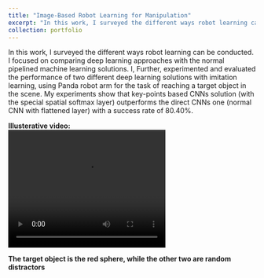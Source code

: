 ```yaml
---
title: "Image-Based Robot Learning for Manipulation"
excerpt: "In this work, I surveyed the different ways robot learning can be conducted. I focused on comparing deep learning approaches with the normal pipelined machine learning solutions. I, Further, experimented and evaluated the performance of two different deep learning solutions with imitation learning, using Panda robot arm for the task of reaching a target object in the scene. My experiments show that key-points based CNNs solution  (with the special spatial softmax layer) outperforms the direct CNNs one (normal CNN with flattened layer) with a success rate of 80.40%."
collection: portfolio
---
```


In this work, I surveyed the different ways robot learning can be conducted. I focused on comparing deep learning approaches with the normal pipelined machine learning solutions. I, Further, experimented and evaluated the performance of two different deep learning solutions with imitation learning, using Panda robot arm for the task of reaching a target object in the scene. My experiments show that key-points based CNNs solution  (with the special spatial softmax layer) outperforms the direct CNNs one (normal CNN with flattened layer) with a success rate of 80.40%.

<b> Illusterative video:</b> <br>
<video width="320" height="240" autoplay>
  <source src="/images/videos/robot_grasping.webm" type="video/webm">
Your browser does not support the video tag.
</video>

<b> The target object is the red sphere, while the other two are random distractors</b> <br>
